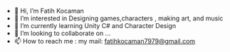 - 👋 Hi, I’m Fatih Kocaman
- 👀 I’m interested in Designing games,characters , making art, and music
- 🌱 I’m currently learning Unity C# and Character Design
- 💞️ I’m looking to collaborate on ...
- 📫 How to reach me : 
my mail: fatihkocaman7979@gmail.com

<!---
NordaCelestia/NordaCelestia is a ✨ special ✨ repository because its `README.md` (this file) appears on your GitHub profile.
You can click the Preview link to take a look at your changes.
--->
